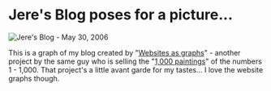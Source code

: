 Jere's Blog poses for a picture...
=========================================

![Jere's Blog - May 30, 2006](http://static.flickr.com/76/156124862_ec54203a09_o.jpg)

This is a graph of my blog created by "[Websites as graphs](http://www.aharef.info/static/htmlgraph/)" - another project by the same guy who is selling the "[1,000 paintings](http://www.onethousandpaintings.com/home/)" of the numbers 1 - 1,000. That project's a little avant garde for my tastes... I love the website graphs though.
